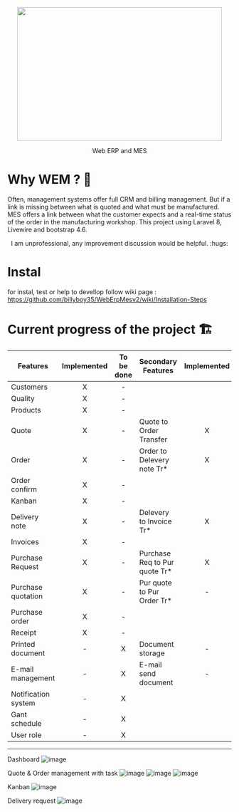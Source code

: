 

<p align="center">
  <img width="460" height="300" src="https://user-images.githubusercontent.com/75578469/127404015-3706b77f-dea3-4acb-a722-06f483de95a9.png">
</p>


<p align="center">Web ERP and MES</p>


# Why WEM ? :monocle_face:

Often, management systems offer full CRM and billing management. But if a link is missing between what is quoted and what must be manufactured. MES offers a link between what the customer expects and a real-time status of the order in the manufacturing workshop. This project using Laravel 8, Livewire and bootstrap 4.6.


<p align="center">I am unprofessional, any improvement discussion would be helpful. :hugs:</p>

# Instal
for instal, test or help to devellop follow wiki page : https://github.com/billyboy35/WebErpMesv2/wiki/Installation-Steps

# Current progress of the project :building_construction:

| Features           | Implemented | To be done | Secondary Features          | Implemented | To be done |    
|--------------------|:-----------:|:----------:| ----------------------------|:-----------:|:----------:|   
| Customers          |      X      |      -     |     
| Quality            |      X      |      -     |     
| Products           |      X      |      -     |    
| Quote              |      X      |      -     | Quote to Order Transfer     |      X      |      -     |     
| Order              |      X      |      -     | Order to Delevery note Tr*  |      X      |      -     |    
| Order confirm      |      X      |      -     |    
| Kanban             |      X      |      -     |
| Delivery note      |      X      |      -     | Delevery  to Invoice Tr*    |      X      |      -     |    
| Invoices           |      X      |      -     |     
| Purchase Request   |      X      |      -     | Purchase Req to Pur quote Tr* |      X      |      -     | 
| Purchase quotation |      X      |      -     | Pur quote to Pur Order Tr*  |      -      |      X     |   
| Purchase order     |      X      |      -     |     
| Receipt            |      X      |      -     |
| Printed document   |      -      |      X     | Document storage           |      -      |      X     |
| E-mail management  |      -      |      X     | E-mail send document       |      -      |      X     | 
| Notification system        |      -      |      X     |  
| Gant schedule              |      -      |      X     |
| User role                  |      -      |      X     |
   
-----------------
Dashboard
![image](https://user-images.githubusercontent.com/75578469/149237382-10fc919e-f2bb-4929-910c-8a25b8323f83.png)


Quote & Order management with task
![image](https://user-images.githubusercontent.com/75578469/149237245-c9f05555-c4c3-4e90-9380-24229b82b30e.png)
![image](https://user-images.githubusercontent.com/75578469/149237447-2d18ff6d-9cb8-4454-aea6-b83e4b118edd.png)
![image](https://user-images.githubusercontent.com/75578469/142014346-09f2eb77-c6e8-49a5-bf76-d4111f867bda.png)

Kanban 
![image](https://user-images.githubusercontent.com/75578469/148135648-698c2315-1995-4b75-bbba-898c10646aeb.png)

Delivery request
![image](https://user-images.githubusercontent.com/75578469/148135741-eda41b1e-8598-47bc-a822-5d0ae9e6a61a.png)

